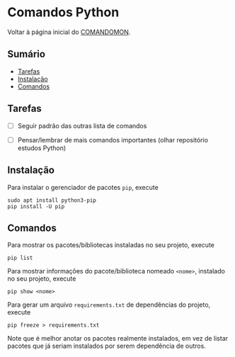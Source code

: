 # Comandos Python

Voltar à página inicial do [COMANDOMON](README.md).



## Sumário

- [Tarefas](#Tarefas)
- [Instalação](#Instalação)
- [Comandos](#Comandos)



## Tarefas

- [ ] Seguir padrão das outras lista de comandos
- [ ] Pensar/lembrar de mais comandos importantes (olhar repositório estudos Python)



## Instalação

Para instalar o gerenciador de pacotes `pip`, execute
```
sudo apt install python3-pip
pip install -U pip
```



## Comandos

Para mostrar os pacotes/bibliotecas instaladas no seu projeto, execute
```
pip list
```

Para mostrar informações do pacote/biblioteca nomeado `<nome>`, instalado no seu projeto, execute
```
pip show <nome>
```

Para gerar um arquivo `requirements.txt` de dependências do projeto, execute
```
pip freeze > requirements.txt
```
Note que é melhor anotar os pacotes realmente instalados, em vez de listar pacotes que já seriam instalados por serem dependência de outros.
